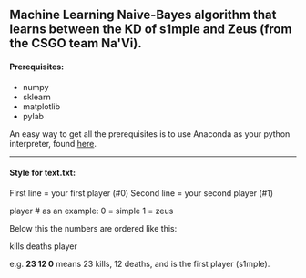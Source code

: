 ## Machine Learning Naive-Bayes algorithm that learns between the KD of s1mple and Zeus (from the CSGO team Na'Vi).

#### Prerequisites:
- numpy
- sklearn
- matplotlib
- pylab

An easy way to get all the prerequisites is to use Anaconda as your python interpreter, found [here](https://www.anaconda.com/download/).

---------------------------------

#### Style for text.txt:

First line = your first player (#0)
Second line = your second player (#1)

player # as an example:
0 = simple
1 = zeus

Below this the numbers are ordered like this:

kills deaths player

e.g. **23 12 0** means 23 kills, 12 deaths, and is the first player (s1mple).